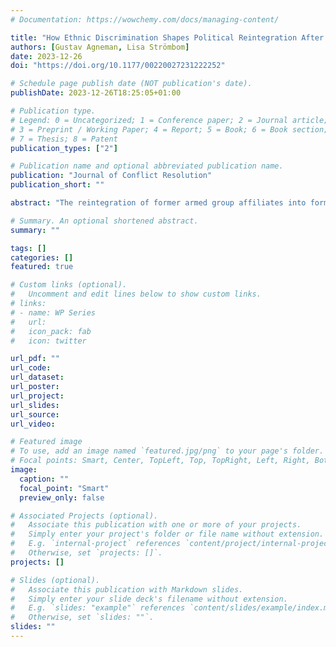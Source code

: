 ```yaml
---
# Documentation: https://wowchemy.com/docs/managing-content/

title: "How Ethnic Discrimination Shapes Political Reintegration After War: Insights from a Conjoint Experiment in Colombia"
authors: [Gustav Agneman, Lisa Strömbom]
date: 2023-12-26
doi: "https://doi.org/10.1177/00220027231222252"

# Schedule page publish date (NOT publication's date).
publishDate: 2023-12-26T18:25:05+01:00

# Publication type.
# Legend: 0 = Uncategorized; 1 = Conference paper; 2 = Journal article;
# 3 = Preprint / Working Paper; 4 = Report; 5 = Book; 6 = Book section;
# 7 = Thesis; 8 = Patent
publication_types: ["2"]

# Publication name and optional abbreviated publication name.
publication: "Journal of Conflict Resolution"
publication_short: ""

abstract: "The reintegration of former armed group affiliates into formal politics is a fundamental challenge for post-conflict societies. Arguably, this challenge is even more difficult in settings where ethnic discrimination is pervasive, since discrimination implies comparatively higher barriers to political reintegration for racialized ex-combatants. In this paper, we explore how ethnicity and armed group affiliation interact to shape electoral prospects. Specifically, we investigate whether participants in a conjoint experiment in Colombia discriminate between political candidates of European and African descent and whether politicians of different ethnic identities are differentially punished for ties to armed groups. We find that participants display a strong aversion toward politicians with armed group affiliations and that they discriminate against Afro-Colombian candidates. Furthermore, we demonstrate that biases are additive, in the sense that Caucasian and Afro-Colombian candidates are equally punished for associating with armed groups. Finally, we explore heterogeneous treatment effects to shed light on sources of ethnic discrimination and aversion toward former armed group affiliates."

# Summary. An optional shortened abstract.
summary: ""

tags: []
categories: []
featured: true

# Custom links (optional).
#   Uncomment and edit lines below to show custom links.
# links:
# - name: WP Series
#   url: 
#   icon_pack: fab
#   icon: twitter

url_pdf: ""
url_code:
url_dataset:
url_poster:
url_project:
url_slides:
url_source:
url_video:

# Featured image
# To use, add an image named `featured.jpg/png` to your page's folder. 
# Focal points: Smart, Center, TopLeft, Top, TopRight, Left, Right, BottomLeft, Bottom, BottomRight.
image:
  caption: ""
  focal_point: "Smart"
  preview_only: false

# Associated Projects (optional).
#   Associate this publication with one or more of your projects.
#   Simply enter your project's folder or file name without extension.
#   E.g. `internal-project` references `content/project/internal-project/index.md`.
#   Otherwise, set `projects: []`.
projects: []

# Slides (optional).
#   Associate this publication with Markdown slides.
#   Simply enter your slide deck's filename without extension.
#   E.g. `slides: "example"` references `content/slides/example/index.md`.
#   Otherwise, set `slides: ""`.
slides: ""
---
```

